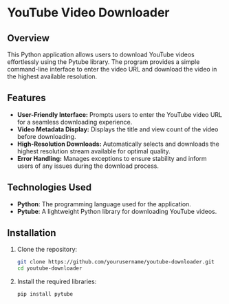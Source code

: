 # YouTube Video Downloader

## Overview

This Python application allows users to download YouTube videos effortlessly using the Pytube library. The program provides a simple command-line interface to enter the video URL and download the video in the highest available resolution.

## Features

- **User-Friendly Interface:** Prompts users to enter the YouTube video URL for a seamless downloading experience.
- **Video Metadata Display:** Displays the title and view count of the video before downloading.
- **High-Resolution Downloads:** Automatically selects and downloads the highest resolution stream available for optimal quality.
- **Error Handling:** Manages exceptions to ensure stability and inform users of any issues during the download process.

## Technologies Used

- **Python**: The programming language used for the application.
- **Pytube**: A lightweight Python library for downloading YouTube videos.

## Installation

1. Clone the repository:
   ```bash
   git clone https://github.com/yourusername/youtube-downloader.git
   cd youtube-downloader
2. Install the required libraries:
   ```bash
   pip install pytube

